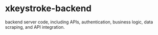 # xkeystroke-backend
backend server code, including APIs, authentication, business logic, data scraping, and API integration.
